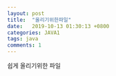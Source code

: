 ```yaml
---
layout: post
title:  "올리기위한파일"
date:   2019-10-13 01:30:13 +0800
categories: JAVA1
tags: java
comments: 1
---
```

쉽게 올리기위한 파일